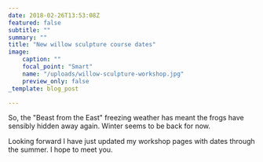 ```yaml
---
date: 2018-02-26T13:53:08Z
featured: false
subtitle: ""
summary: ""
title: "New willow sculpture course dates"
image:
    caption: ""
    focal_point: "Smart"
    name: "/uploads/willow-sculpture-workshop.jpg"
    preview_only: false
_template: blog_post

---
```

So, the "Beast from the East" freezing weather has meant the frogs have sensibly hidden away again. Winter seems to be back for now.

Looking forward I have just updated my workshop pages with dates through the summer. I hope to meet you.